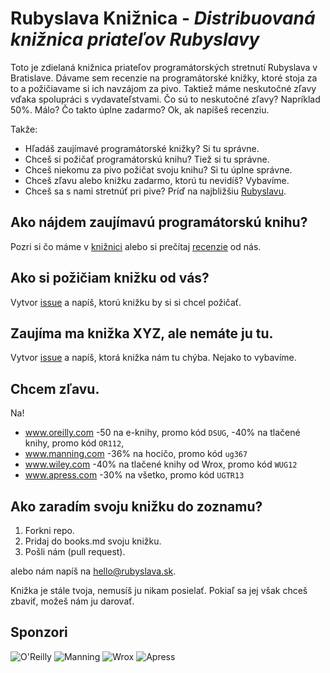 Rubyslava Knižnica - *Distribuovaná knižnica priateľov Rubyslavy*
==================================================================

Toto je zdielaná knižnica priateľov programátorských stretnutí Rubyslava v Bratislave. Dávame sem recenzie
na programátorské knižky, ktoré stoja za to a požičiavame si ich navzájom za pivo. Taktiež máme neskutočné
zľavy vďaka spolupráci s vydavateľstvami. Čo sú to neskutočné zľavy? Napríklad 50%. Málo? Čo takto úplne zadarmo?
Ok, ak napíšeš recenziu.

Takže:

* Hľadáš zaujímavé programátorské knižky? Si tu správne.
* Chceš si požičať programátorskú knihu? Tiež si tu správne.
* Chceš niekomu za pivo požičat svoju knihu? Si tu úplne správne.
* Chceš zľavu alebo knižku zadarmo, ktorú tu nevidíš? Vybavíme.
* Chceš sa s nami stretnúť pri pive? Príď na najbližšiu [Rubyslavu](www.rubyslava.sk).


Ako nájdem zaujímavú programátorskú knihu?
------------------------------------------

Pozri si čo máme v [knižnici](/books.md) alebo si prečítaj [recenzie](/reviews) od nás.


Ako si požičiam knižku od vás?
------------------------------

Vytvor [issue](/issues) a napíš, ktorú knižku by si si chcel požičať.


Zaujíma ma knižka XYZ, ale nemáte ju tu.
-----------------------------------------

Vytvor [issue](/issues) a napíš, ktorá knižka nám tu chýba. Nejako to vybavíme.


Chcem zľavu.
------------

Na!

* www.oreilly.com -50 na e-knihy, promo kód `DSUG`, -40% na tlačené knihy, promo kód `OR112`,
* www.manning.com -36% na hocičo, promo kód `ug367`
* www.wiley.com -40% na tlačené knihy od Wrox, promo kód `WUG12`
* www.apress.com -30% na všetko, promo kód `UGTR13`

Ako zaradím svoju knižku do zoznamu?
------------------------------------

1. Forkni repo.
2. Pridaj do books.md svoju knižku.
3. Pošli nám (pull request).

alebo nám napíš na hello@rubyslava.sk.


Knižka je stále tvoja, nemusíš ju nikam posielať. Pokiaľ sa jej však chceš zbaviť, možeš nám ju darovať.


Sponzori
--------

![O'Reilly](statics/oreilly.png)
![Manning](statics/manning.jpg) 
![Wrox](statics/wrox.gif) 
![Apress](statics/apress.gif)